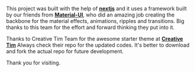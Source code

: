 This project was built with the help of **[nextjs](https://nextjs.org)** and it uses a framework built by our friends from **[Material-UI](https://material-ui.com/?ref=creativetim)**, who did an amazing job creating the backbone for the material effects, animations, ripples and transitions. Big thanks to this team for the effort and forward thinking they put into it.

Thanks to Creative Tim Team for the awesome starter theme at **[Creative Tim](https://creative-tim.com/)** Always check their repo for the updated codes. It's better to download and fork the actual repo for future development.

Thank you for visiting.